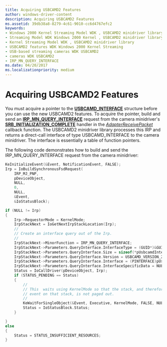 ```yaml
---
title: Acquiring USBCAMD2 Features
author: windows-driver-content
description: Acquiring USBCAMD2 Features
ms.assetid: 39db38a8-8279-4c61-9010-cc6d4767efc2
keywords:
- Windows 2000 Kernel Streaming Model WDK , USBCAMD2 minidriver library
- Streaming Model WDK Windows 2000 Kernel , USBCAMD2 minidriver library
- Kernel Streaming Model WDK , USBCAMD2 minidriver library
- USBCAMD2 features WDK Windows 2000 Kernel Streaming
- USB-based streaming cameras WDK USBCAMD2
- cameras WDK USBCAMD2
- IRP_MN_QUERY_INTERFACE
ms.date: 04/20/2017
ms.localizationpriority: medium
---
```


# Acquiring USBCAMD2 Features


You must acquire a pointer to the [**USBCAMD\_INTERFACE**](https://msdn.microsoft.com/library/windows/hardware/ff568605) structure before you can use the new USBCAMD2 features. To acquire the pointer, build and send an [**IRP\_MN\_QUERY\_INTERFACE**](https://msdn.microsoft.com/library/windows/hardware/ff551687) request from the camera minidriver's [**SRB\_INITIALIZATION\_COMPLETE**](https://msdn.microsoft.com/library/windows/hardware/ff568182) handler in the [*AdapterReceivePacket*](https://msdn.microsoft.com/library/windows/hardware/ff554080) callback function. The USBCAMD2 minidriver library processes this IRP and returns a direct-call interface of type USBCAMD\_INTERFACE to the camera minidriver. The interface is essentially a table of function pointers.

The following code demonstrates how to build and send the IRP\_MN\_QUERY\_INTERFACE request from the camera minidriver:

```cpp
KeInitializeEvent(&Event, NotificationEvent, FALSE);
Irp = IoBuildSynchronousFsdRequest(
    IRP_MJ_PNP,
    pDeviceObject,
    NULL,
    0,
    NULL,
    &Event,
    &IoStatusBlock);

if (NULL != Irp)
{
    Irp->RequestorMode = KernelMode;
    IrpStackNext = IoGetNextIrpStackLocation(Irp);
    //
    // Create an interface query out of the Irp.
    //
    IrpStackNext->MinorFunction = IRP_MN_QUERY_INTERFACE;
    IrpStackNext->Parameters.QueryInterface.InterfaceType = (GUID*)&GUID_USBCAMD_INTERFACE;
    IrpStackNext->Parameters.QueryInterface.Size = sizeof(*pUsbcamdInterface);
    IrpStackNext->Parameters.QueryInterface.Version = USBCAMD_VERSION_200;
    IrpStackNext->Parameters.QueryInterface.Interface = (PINTERFACE)pUsbcamdInterface;
    IrpStackNext->Parameters.QueryInterface.InterfaceSpecificData = NULL;
    Status = IoCallDriver(pDeviceObject, Irp);
    if (STATUS_PENDING == Status)
    {
        //
        // This  waits using KernelMode so that the stack, and therefore the
        // event on that stack, is not paged out.
        //
        KeWaitForSingleObject(&Event, Executive, KernelMode, FALSE, NULL);
        Status = IoStatusBlock.Status;
    }

}
else
{
    Status = STATUS_INSUFFICIENT_RESOURCES;
}
```

 

 




